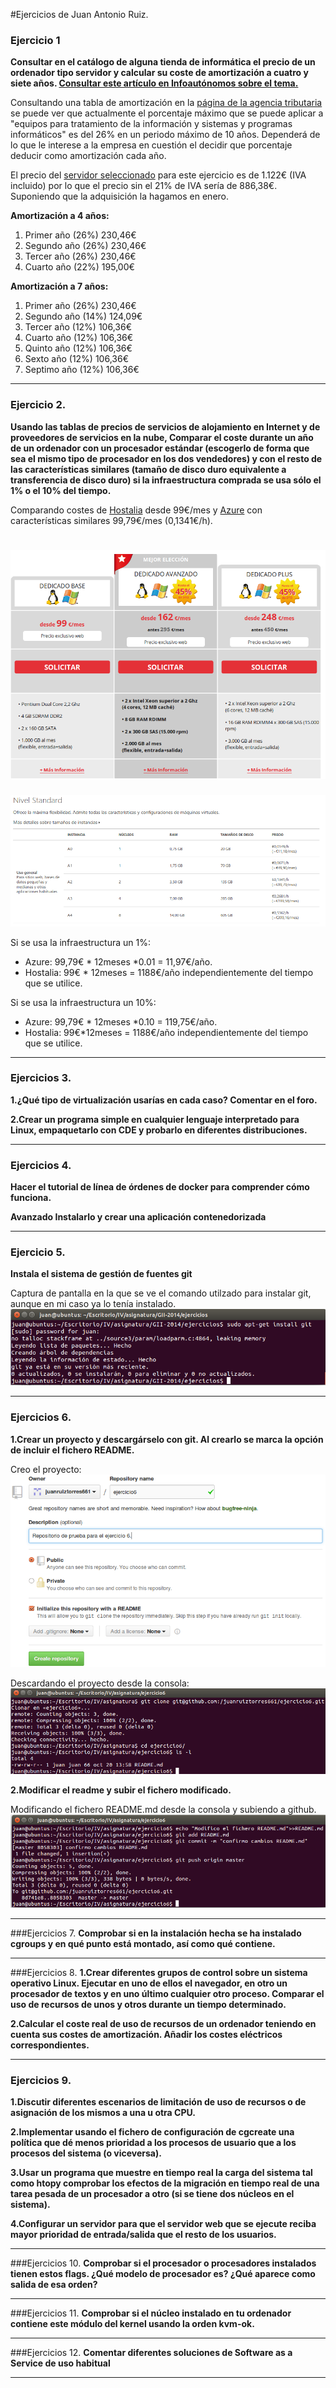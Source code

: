 #Ejercicios de Juan Antonio Ruiz.
### Ejercicio 1
**Consultar en el catálogo de alguna tienda de informática el precio de un ordenador tipo servidor
y calcular su coste de amortización a cuatro y siete años. [Consultar este artículo en Infoautónomos sobre el tema.](http://www.infoautonomos.com/consultas-a-la-comunidad/988)**

Consultando una tabla de amortización en la [página de la agencia tributaria](http://www.agenciatributaria.es/AEAT.internet/Inicio_es_ES/_Segmentos_/Empresas_y_profesionales/Empresarios_individuales_y_profesionales/Rendimientos_de_actividades_economicas_en_el_IRPF/Regimenes_para_determinar_el_rendimiento_de_las_actividades_economicas/Estimacion_Directa_Simplificada.shtml) se puede ver que actualmente el porcentaje máximo que se puede aplicar a "equipos para tratamiento de la información y sistemas y programas informáticos" es del 26% en un periodo máximo de 10 años. Dependerá de lo que le interese a la empresa en cuestión el decidir que porcentaje deducir como amortización cada año.

El precio del [servidor seleccionado](http://fujitsu-shop.anima-its.com/formato-torre/257-servidor-primergy-tx140-s2.html) para este ejercicio es de 1.122€ (IVA incluido) por lo que el precio sin el 21% de IVA sería de 886,38€. Suponiendo que la adquisición la hagamos en enero.

**Amortización a 4 años:**

1. Primer año (26%) 230,46€
2. Segundo año (26%) 230,46€
3. Tercer año (26%) 230,46€
4. Cuarto año (22%) 195,00€

**Amortización a 7 años:**

1. Primer año (26%) 230,46€
2. Segundo año (14%) 124,09€
3. Tercer año (12%) 106,36€
4. Cuarto año (12%) 106,36€
5. Quinto año (12%) 106,36€
6. Sexto año (12%) 106,36€
7. Septimo año (12%) 106,36€

* * *

### Ejercicio 2. 
**Usando las tablas de precios de servicios de alojamiento en Internet y de proveedores de servicios en la nube, Comparar el coste durante un año de un ordenador con un procesador estándar (escogerlo de forma que sea el mismo tipo de procesador en los dos vendedores) y con el resto de las características similares (tamaño de disco duro equivalente a transferencia de disco duro) si la infraestructura comprada se usa sólo el 1% o el 10% del tiempo.**

Comparando costes de [Hostalia](http://www.hostalia.com/dedicados/) desde 99€/mes y [Azure](http://azure.microsoft.com/es-es/pricing/details/virtual-machines/#Windows) con características similares 99,79€/mes (0,1341€/h).

![Captura de pantalla de precios en Hostalia:](./imagenes/hostalia.png)
========================================================================
![Captura de pantalla de precios en Azure:](./imagenes/azure.png)

Si se usa la infraestructura un 1%:
- Azure: 99,79€ * 12meses *0.01 = 11,97€/año.
- Hostalia: 99€ * 12meses = 1188€/año independientemente del tiempo que se utilice.

Si se usa la infraestructura un 10%:
- Azure: 99,79€ * 12meses *0.10 = 119,75€/año.
- Hostalia: 99€*12meses = 1188€/año independientemente del tiempo que se utilice.

* * *

### Ejercicios 3.
**1.¿Qué tipo de virtualización usarías en cada caso? Comentar en el foro.**

**2.Crear un programa simple en cualquier lenguaje interpretado para Linux, empaquetarlo con CDE y probarlo en diferentes distribuciones.**

* * *

### Ejercicios 4. 
**Hacer el tutorial de línea de órdenes de docker para comprender cómo funciona.**

**Avanzado Instalarlo y crear una aplicación contenedorizada**

* * *
### Ejercicio 5. 
**Instala el sistema de gestión de fuentes git**

Captura de pantalla en la que se ve el comando utilzado para instalar git, aunque en mi caso ya lo tenía instalado.
![](./imagenes/installGit.png)

* * *

### Ejercicios 6. 
**1.Crear un proyecto y descargárselo con git. Al crearlo se marca la opción de incluir el fichero README.**

Creo el proyecto:
![](./imagenes/6.1.png)

Descardando el proyecto desde la consola:
![](./imagenes/6.2.png)

**2.Modificar el readme y subir el fichero modificado.**

Modificando el fichero README.md desde la consola y subiendo a github.
![](./imagenes/6.3.png)

* * *

###Ejercicios 7. 
**Comprobar si en la instalación hecha se ha instalado cgroups y en qué punto está montado, así como qué contiene.**

* * *

###Ejercicios 8. 
**1.Crear diferentes grupos de control sobre un sistema operativo Linux. Ejecutar en uno de ellos el navegador, en otro un procesador de textos y en uno último cualquier otro proceso. Comparar el uso de recursos de unos y otros durante un tiempo determinado.**

**2.Calcular el coste real de uso de recursos de un ordenador teniendo en cuenta sus costes de amortización. Añadir los costes eléctricos correspondientes.**

* * *

### Ejercicios 9. 
**1.Discutir diferentes escenarios de limitación de uso de recursos o de asignación de los mismos a una u otra CPU.**

**2.Implementar usando el fichero de configuración de cgcreate una política que dé menos prioridad a los procesos de usuario que a los procesos del sistema (o viceversa).**

**3.Usar un programa que muestre en tiempo real la carga del sistema tal como htopy comprobar los efectos de la migración en tiempo real de una tarea pesada de un procesador a otro (si se tiene dos núcleos en el sistema).**

**4.Configurar un servidor para que el servidor web que se ejecute reciba mayor prioridad de entrada/salida que el resto de los usuarios.**

* * *

###Ejercicios 10. 
**Comprobar si el procesador o procesadores instalados tienen estos flags. ¿Qué modelo de procesador es? ¿Qué aparece como salida de esa orden?**

* * *

###Ejercicios 11. 
**Comprobar si el núcleo instalado en tu ordenador contiene este módulo del kernel usando la orden kvm-ok.**

* * *

###Ejercicios 12. 
**Comentar diferentes soluciones de Software as a Service de uso habitual**

* * *














 







